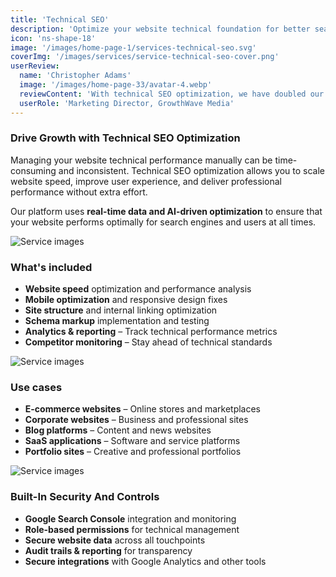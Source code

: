 ```yaml
---
title: 'Technical SEO'
description: 'Optimize your website technical foundation for better search engine performance and user experience.'
icon: 'ns-shape-18'
image: '/images/home-page-1/services-technical-seo.svg'
coverImg: '/images/services/service-technical-seo-cover.png'
userReview:
  name: 'Christopher Adams'
  image: '/images/home-page-33/avatar-4.webp'
  reviewContent: 'With technical SEO optimization, we have doubled our website performance while cutting loading times in half. It has become a vital part of our growth strategy.'
  userRole: 'Marketing Director, GrowthWave Media'
---
```


### Drive Growth with Technical SEO Optimization

Managing your website technical performance manually can be time-consuming and inconsistent. Technical SEO optimization allows you to scale website speed, improve user experience, and deliver professional performance without extra effort.

Our platform uses **real-time data and AI-driven optimization** to ensure that your website performs optimally for search engines and users at all times.

![Service images](/images/services/service-details-1.png)

### What's included

- **Website speed** optimization and performance analysis
- **Mobile optimization** and responsive design fixes
- **Site structure** and internal linking optimization
- **Schema markup** implementation and testing
- **Analytics & reporting** – Track technical performance metrics
- **Competitor monitoring** – Stay ahead of technical standards

![Service images](/images/services/service-details-2.png)

### Use cases

- **E-commerce websites** – Online stores and marketplaces
- **Corporate websites** – Business and professional sites
- **Blog platforms** – Content and news websites
- **SaaS applications** – Software and service platforms
- **Portfolio sites** – Creative and professional portfolios

![Service images](/images/services/service-details-3.jpg)

### Built-In Security And Controls

- **Google Search Console** integration and monitoring
- **Role-based permissions** for technical management
- **Secure website data** across all touchpoints
- **Audit trails & reporting** for transparency
- **Secure integrations** with Google Analytics and other tools
